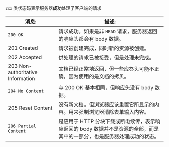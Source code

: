 `2xx` 类状态码表示服务器**成功**处理了客户端的请求

| 消息:                             | 描述:                                                        |
| --------------------------------- | ------------------------------------------------------------ |
| `200 OK`                          | 请求成功。如果是非 `HEAD` 请求，服务器返回的响应头都会有 body 数据。 |
| 201 Created                       | 请求被创建完成，同时新的资源被创建。                         |
| 202 Accepted                      | 供处理的请求已被接受，但是处理未完成。                       |
| 203 Non-authoritative Information | 文档已经正常地返回，但一些应答头可能不正确，因为使用的是文档的拷贝。 |
| `204 No Content`                  | 与 200 OK 基本相同，但响应头没有 body 数据。                 |
| 205 Reset Content                 | 没有新文档。但浏览器应该重置它所显示的内容。用来强制浏览器清除表单输入内容。 |
| `206 Partial Content`             | 是应用于 HTTP 分块下载或断电续传，表示响应返回的 body 数据并不是资源的全部，而是其中的一部分，也是服务器处理成功的状态。 |

